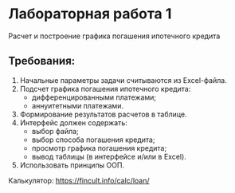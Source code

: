 # Лабораторная работа 1
Расчет и построение графика погашения ипотечного кредита

## Требования:
1. Начальные параметры задачи считываются из Excel-файла.
2. Подсчет графика погашения ипотечного кредита:
    + дифференцированными платежами;
    + аннуитетными платежами.
3. Формирование результатов расчетов в таблице.
4. Интерфейс должен содержать:
    + выбор файла;
    + выбор способа погашения кредита;
    + просмотр графика погашения кредита;
    + вывод таблицы (в интерфейсе и/или в Excel).
5. Использовать принципы ООП.

Калькулятор: https://fincult.info/calc/loan/